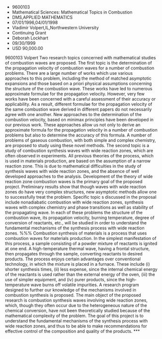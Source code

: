 
* 9600103
* Mathematical Sciences: Mathematical Topics in Combustion
* DMS,APPLIED MATHEMATICS
* 07/01/1996,04/01/1998
* Vladimir Volpert,IL,Northwestern University
* Continuing Grant
* Deborah Lockhart
* 09/30/1999
* USD 90,000.00

9600103 Volpert Two research topics concerned with mathematical studies of
combustion waves are proposed. The first topic is the determination of the
propagation velocity of combustion waves for a number of combustion problems.
There are a large number of works which use various approaches to this problem,
including the method of matched asymptotic expansions and those based on a
priori physical assumptions concerning the structure of the combustion wave.
These works have led to numerous approximate formulae for the propagation
velocity. However, very few works have been concerned with a careful assessment
of their accuracy or applicability. As a result, different formulae for the
propagation velocity of the same combustion wave derived in different papers do
not necessarily agree with one another. New approaches to the determination of
the combustion velocity, based on minimax principles have been developed in our
previous work. These approaches allow us not only to derive an approximate
formula for the propagation velocity in a number of combustion problems but also
to determine the accuracy of this formula. A number of problems of gaseous
combustion, with both simple and complex chemistry, are proposed to study using
these novel methods. The second topic is a study of combustion synthesis waves
with wide reaction zones, which are often observed in experiments. All previous
theories of the process, which is used in materials production, are based on the
assumption of a narrow reaction zone. This is due to mathematical difficulties
in the study of synthesis waves with wide reaction zones, and the absence of
well developed approaches to the analysis. Development of the theory of wide
reaction zone combustion waves is the primary goal of the proposed project.
Preliminary results show that though waves with wide reaction zones do have very
complex structures, new asymptotic methods allow one to successfully treat the
problem. Specific topic s discussed in the proposal include nonadiabatic
combustion with wide reaction zones, synthesis waves with complex chemistry and
phase transitions as well as stability of the propagating wave. In each of these
problems the structure of the combustion wave, its propagation velocity, burning
temperature, degree of conversion of reactants, etc., will be studied in order
to understand the fundamental mechanisms of the synthesis process with wide
reaction zones. %%% Combustion synthesis of materials is a process that uses
combustion waves for materials production. In the simplest manifestation of this
process, a sample consisting of a powder mixture of reactants is ignited at one
end. A high-temperature thermal wave, having a frontal structure, then
propagates through the sample, converting reactants to desired products. The
process enjoys certain advantages over conventional technology, in which the
mixture is placed in a furnace. These include (i) shorter synthesis times, (ii)
less expense, since the internal chemical energy of the reactants is used rather
than the external energy of the oven, (iii) the use of simpler equipment, and
(iv) purer products, since the high-temperature wave burns off volatile
impurities. A research program designed to further our knowledge of the
mechanisms involved in combustion synthesis is proposed. The main object of the
proposed research is combustion synthesis waves involving wide reaction zones,
which, though they often occur due to the heterogeneous nature of the chemical
conversion, have not been theoretically studied because of the mathematical
complexity of the problem. The goal of this project is to understand the
fundamental mechanisms of the synthesis process with wide reaction zones, and
thus to be able to make recommendations for effective control of the composition
and quality of the products. ***
